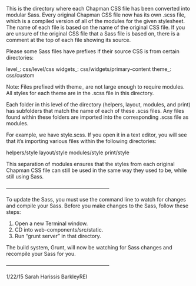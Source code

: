 This is the directory where each Chapman CSS file has been converted into modular Sass. Every original Chapman CSS file now has its own .scss file, which is a compiled version of all of the modules for the given stylesheet. The name of each file is based on the name of the original CSS file. If you are unsure of the original CSS file that a Sass file is based on, there is a comment at the top of each file showing its source.

Please some Sass files have prefixes if their source CSS is from certain directories:

level_: css/level/css
widgets_: css/widgets/primary-content
theme_: css/custom

Note: Files prefixed with theme_ are not large enough to require modules. All styles for each theme are in the .scss file in this directory.

Each folder in this level of the directory (helpers, layout, modules, and print) has subfolders that match the name of each of these .scss files. Any files found within these folders are imported into the corresponding .scss file as modules.

For example, we have style.scss. If you open it in a text editor, you will see that it’s importing various files within the following directories:

helpers/style
layout/style
modules/style
print/style

This separation of modules ensures that the styles from each original Chapman CSS file can still be used in the same way they used to be, while still using Sass.

————————————————————

To update the Sass, you must use the command line to watch for changes and compile your Sass. Before you make changes to the Sass, follow these steps:

1. Open a new Terminal window.
2. CD into web-components/src/static.
3. Run “grunt server” in that directory.

The build system, Grunt, will now be watching for Sass changes and recompile your Sass for you.

————————————————————

1/22/15
Sarah Harissis
BarkleyREI